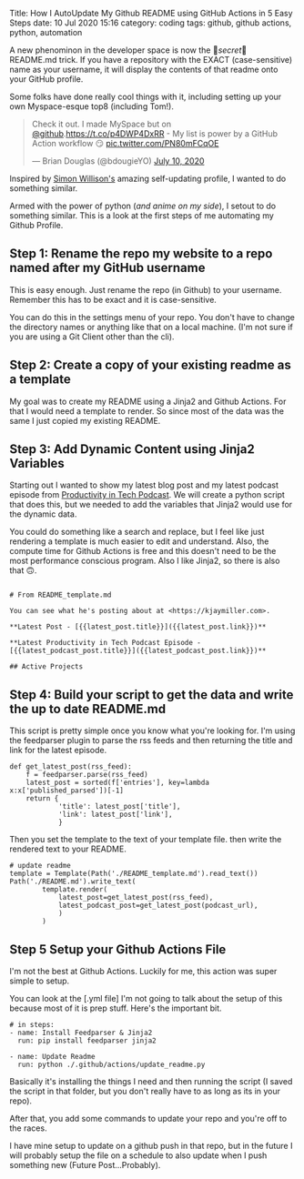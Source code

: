 Title: How I AutoUpdate My Github README using GitHub Actions in 5 Easy Steps
date: 10 Jul 2020 15:16
category: coding
tags: github, github actions, python, automation

A new phenominon in the developer space is now the 🌟_secret_🌟 README.md
trick. If you have a repository with the EXACT (case-sensitive) name as your username, it will display the contents of that readme onto your GitHub profile.

Some folks have done really cool things with it, including setting up your own
Myspace-esque top8 (including Tom!).

<blockquote class="twitter-tweet"><p lang="en" dir="ltr">Check it out. I made MySpace but on <a href="https://twitter.com/github?ref_src=twsrc%5Etfw">@github</a>.<a href="https://t.co/p4DWP4DxRR">https://t.co/p4DWP4DxRR</a> - My list is power by a GitHub Action workflow 😏 <a href="https://t.co/PN80mFCqOE">pic.twitter.com/PN80mFCqOE</a></p>&mdash; Brian Douglas (@bdougieYO) <a href="https://twitter.com/bdougieYO/status/1281699715466199040?ref_src=twsrc%5Etfw">July 10, 2020</a></blockquote> <script async src="https://platform.twitter.com/widgets.js" charset="utf-8"></script>

Inspired by [Simon Willison's](https://simonwillison.net/2020/Jul/10/self-updating-profile-readme/) amazing self-updating profile, I wanted to do something similar.

Armed with the power of python (_and anime on my side_), I setout to do something similar. This is a look at the first steps of me automating my Github Profile.

## Step 1: Rename the repo my website to a repo named after my GitHub username

This is easy enough. Just rename the repo (in Github) to your username.
Remember this has to be exact and it is case-sensitive.

You can do this in the settings menu of your repo. You don't have to change the
directory names or anything like that on a local machine. (I'm not sure if you
are using a Git Client other than the cli).

## Step 2: Create a copy of your existing readme as a template

My goal was to create my README using a Jinja2 and Github Actions. For that I
would need a template to render. So since most of the data was the same I just
copied my existing README.

## Step 3: Add Dynamic Content using Jinja2 Variables


Starting out I wanted to show my latest blog post and my latest podcast episode
from [Productivity in Tech Podcast]. We will create a python script that does
this, but we needed to add the variables that Jinja2 would use for the dynamic
data.

You could do something like a search and replace, but I feel like just
rendering a template is much easier to edit and understand. Also, the compute
time for Github Actions is free and this doesn't need to be the most
performance conscious program. Also I like Jinja2, so there is also that 🙃.

```

# From README_template.md

You can see what he's posting about at <https://kjaymiller.com>.

**Latest Post - [{{latest_post.title}}]({{latest_post.link}})**

**Latest Productivity in Tech Podcast Episode - [{{latest_podcast_post.title}}]({{latest_podcast_post.link}})**

## Active Projects

```

## Step 4: Build your script to get the data and write the up to date README.md

This script is pretty simple once you know what you're looking for. I'm using
the feedparser plugin to parse the rss feeds and then returning the title and
link for the latest episode.

```
def get_latest_post(rss_feed):
    f = feedparser.parse(rss_feed)
    latest_post = sorted(f['entries'], key=lambda x:x['published_parsed'])[-1]
    return {
            'title': latest_post['title'],
            'link': latest_post['link'],
            }
```

Then you set the template to the text of your template file.
 then write the rendered text to your README.

```
# update readme
template = Template(Path('./README_template.md').read_text())
Path('./README.md').write_text(
        template.render(
            latest_post=get_latest_post(rss_feed),
            latest_podcast_post=get_latest_post(podcast_url),
            )
        )
```

## Step 5 Setup your Github Actions File

I'm not the best at Github Actions. Luckily for me, this action was super
simple to setup. 

You can look at the [.yml file] I'm not going to talk about the setup of this
because most of it is prep stuff. Here's the important bit.

```
# in steps:
- name: Install Feedparser & Jinja2
  run: pip install feedparser jinja2

- name: Update Readme
  run: python ./.github/actions/update_readme.py

```

Basically it's installing the things I need and then running the script (I
saved the script in that folder, but you don't really have to as long as its in
your repo).

After that, you add some commands to update your repo and you're off to the
races.

I have mine setup to update on a github push in that repo, but in the future I
will probably setup the file on a schedule to also update when I push something
new (Future Post...Probably).

[Productivity in Tech Podcast]: https://podcast.productivityintech.com


